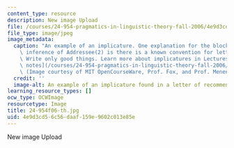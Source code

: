 ```yaml
---
content_type: resource
description: New image Upload
file: /courses/24-954-pragmatics-in-linguistic-theory-fall-2006/4e9d3cd56c56daaf159e9602c013e85e_24-954f06-th.jpg
file_type: image/jpeg
image_metadata:
  caption: "An example of an implicature. One explanation for the blocking of the\
    \ inference of Addressee(2) is there is a known convention for letter writing:\
    \ Write only good things. Learn more about implicatures in Lectures 1-8 in\_[lecture\
    \ notes](/courses/24-954-pragmatics-in-linguistic-theory-fall-2006/pages/lecture-notes).\
    \ (Image courtesy of MIT OpenCourseWare, Prof. Fox, and Prof. Menendez-Benito.)"
  credit: ''
  image-alt: An example of an implicature found in a letter of recommendation.
learning_resource_types: []
ocw_type: OCWImage
resourcetype: Image
title: 24-954f06-th.jpg
uid: 4e9d3cd5-6c56-daaf-159e-9602c013e85e
---
```

New image Upload

